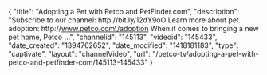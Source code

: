 {
    "title": "Adopting a Pet with Petco and PetFinder.com",
    "description": "Subscribe to our channel: http:\/\/bit.ly\/12dY9oO Learn more about pet adoption: http:\/\/www.petco.com\/adoption When it comes to bringing a new pet home, Petco ...",
    "channelid": "145113",
    "videoid": "145433",
    "date_created": "1394762652",
    "date_modified": "1418181183",
    "type": "captivate",
    "layout": "channelVideo",
    "url": "\/petco-tv\/adopting-a-pet-with-petco-and-petfinder-com\/145113-145433"
}